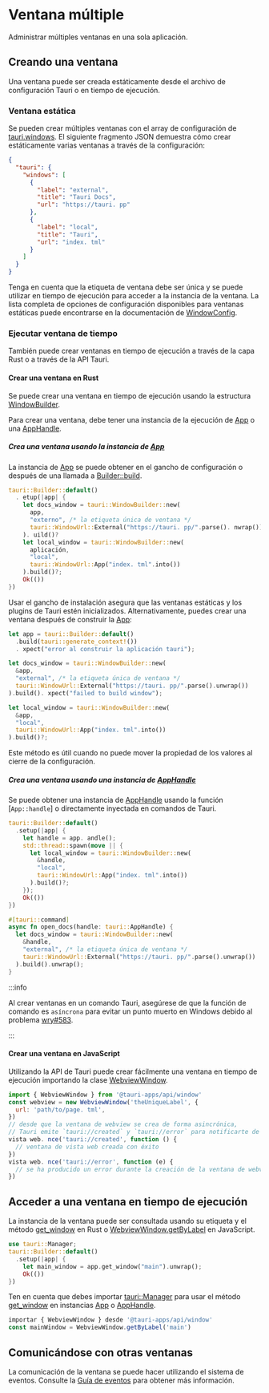 # Ventana múltiple

Administrar múltiples ventanas en una sola aplicación.

## Creando una ventana

Una ventana puede ser creada estáticamente desde el archivo de configuración Tauri o en tiempo de ejecución.

### Ventana estática

Se pueden crear múltiples ventanas con el array de configuración de [tauri.windows][]. El siguiente fragmento JSON demuestra cómo crear estáticamente varias ventanas a través de la configuración:

```json tauri.conf.json
{
  "tauri": {
    "windows": [
      {
        "label": "external",
        "title": "Tauri Docs",
        "url": "https://tauri. pp"
      },
      {
        "label": "local",
        "title": "Tauri",
        "url": "index. tml"
      }
    ]
  }
}
```

Tenga en cuenta que la etiqueta de ventana debe ser única y se puede utilizar en tiempo de ejecución para acceder a la instancia de la ventana. La lista completa de opciones de configuración disponibles para ventanas estáticas puede encontrarse en la documentación de [WindowConfig][].

### Ejecutar ventana de tiempo

También puede crear ventanas en tiempo de ejecución a través de la capa Rust o a través de la API Tauri.

#### Crear una ventana en Rust

Se puede crear una ventana en tiempo de ejecución usando la estructura [WindowBuilder][].

Para crear una ventana, debe tener una instancia de la ejecución de [App][] o una [AppHandle][].

##### Crea una ventana usando la instancia de [App][]

La instancia de [App][] se puede obtener en el gancho de configuración o después de una llamada a [Builder::build][].

```rust Using the setup hook
tauri::Builder::default()
  . etup(|app| {
    let docs_window = tauri::WindowBuilder::new(
      app,
      "externo", /* la etiqueta única de ventana */
      tauri::WindowUrl::External("https://tauri. pp/".parse(). nwrap())
    ). uild()?
    let local_window = tauri::WindowBuilder::new(
      aplicación,
      "local",
      tauri::WindowUrl::App("index. tml".into())
    ).build()?;
    Ok(())
})
```

Usar el gancho de instalación asegura que las ventanas estáticas y los plugins de Tauri estén inicializados. Alternativamente, puedes crear una ventana después de construir la [App][]:

```rust Using the built app
let app = tauri::Builder::default()
  .build(tauri::generate_context!())
  . xpect("error al construir la aplicación tauri");

let docs_window = tauri::WindowBuilder::new(
  &app,
  "external", /* la etiqueta única de ventana */
  tauri::WindowUrl::External("https://tauri. pp/".parse().unwrap())
).build(). xpect("failed to build window");

let local_window = tauri::WindowBuilder::new(
  &app,
  "local",
  tauri::WindowUrl::App("index. tml".into())
).build()?;
```

Este método es útil cuando no puede mover la propiedad de los valores al cierre de la configuración.

##### Crea una ventana usando una instancia de [AppHandle][]

Se puede obtener una instancia de [AppHandle][] usando la función [`App::handle`] o directamente inyectada en comandos de Tauri.

```rust Create a window in a separate thread
tauri::Builder::default()
  .setup(|app| {
    let handle = app. andle();
    std::thread::spawn(move || {
      let local_window = tauri::WindowBuilder::new(
        &handle,
        "local",
        tauri::WindowUrl::App("index. tml".into())
      ).build()?;
    });
    Ok(())
})
```

```rust Create a window in a Tauri command
#[tauri::command]
async fn open_docs(handle: tauri::AppHandle) {
  let docs_window = tauri::WindowBuilder::new(
    &handle,
    "external", /* la etiqueta única de ventana */
    tauri::WindowUrl::External("https://tauri. pp/".parse().unwrap())
  ).build().unwrap();
}
```

:::info

Al crear ventanas en un comando Tauri, asegúrese de que la función de comando es `asíncrona` para evitar un punto muerto en Windows debido al problema [wry#583][].

:::

#### Crear una ventana en JavaScript

Utilizando la API de Tauri puede crear fácilmente una ventana en tiempo de ejecución importando la clase [WebviewWindow][].

```js Create a window using the WebviewWindow class
import { WebviewWindow } from '@tauri-apps/api/window'
const webview = new WebviewWindow('theUniqueLabel', {
  url: 'path/to/page. tml',
})
// desde que la ventana de webview se crea de forma asincrónica,
// Tauri emite `tauri://created` y `tauri://error` para notificarte de la respuesta de creación
vista web. nce('tauri://created', function () {
  // ventana de vista web creada con éxito
})
vista web. nce('tauri://error', function (e) {
  // se ha producido un error durante la creación de la ventana de webview
})
```

## Acceder a una ventana en tiempo de ejecución

La instancia de la ventana puede ser consultada usando su etiqueta y el método [get_window][] en Rust o [WebviewWindow.getByLabel][] en JavaScript.

```rust Using get_window
use tauri::Manager;
tauri::Builder::default()
  .setup(|app| {
    let main_window = app.get_window("main").unwrap();
    Ok(())
})
```

Ten en cuenta que debes importar [tauri::Manager][] para usar el método [get_window][] en instancias [App][] o [AppHandle][].

```js Using WebviewWindow.getByLabel
importar { WebviewWindow } desde '@tauri-apps/api/window'
const mainWindow = WebviewWindow.getByLabel('main')
```

## Comunicándose con otras ventanas

La comunicación de la ventana se puede hacer utilizando el sistema de eventos. Consulte la [Guía de eventos][] para obtener más información.

[tauri.windows]: ../../api/config.md#tauriconfig.windows
[WindowConfig]: ../../api/config.md#windowconfig
[WindowBuilder]: https://docs.rs/tauri/1.0.0/tauri/window/struct.WindowBuilder.html
[App]: https://docs.rs/tauri/1.0.0/tauri/struct.App.html
[AppHandle]: https://docs.rs/tauri/1.0.0/tauri/struct.AppHandle.html
[Builder::build]: https://docs.rs/tauri/1.0.0/tauri/struct.Builder.html#method.build
[get_window]: https://docs.rs/tauri/1.0.0/tauri/trait.Manager.html#method.get_window
[wry#583]: https://github.com/tauri-apps/wry/issues/583
[WebviewWindow]: ../../api/js/window.md#webviewwindow
[WebviewWindow.getByLabel]: ../../api/js/window.md#getbylabel
[tauri::Manager]: https://docs.rs/tauri/1.0.0/tauri/trait.Manager.html
[Guía de eventos]: ./events.md
